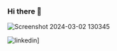
### Hi there 👋
![Screenshot 2024-03-02 130345](https://github.com/Remzo00/Remzo00/assets/77622745/3bb8b313-d115-4fe3-a277-f654d2255965)

![linkedin](https://img.shields.io/badge/GitHub-000000?style=for-the-badge&logo=GitHub&logoColor=white)]

<!--
**Remzo00/Remzo00** is a ✨ _special_ ✨ repository because its `README.md` (this file) appears on your GitHub profile.

Here are some ideas to get you started:

- 🔭 I’m currently working on ...
- 🌱 I’m currently learning ...
- 👯 I’m looking to collaborate on ...
- 🤔 I’m looking for help with ...
- 💬 Ask me about ...
- 📫 How to reach me: ...
- 😄 Pronouns: ...
- ⚡ Fun fact: ...
-->

